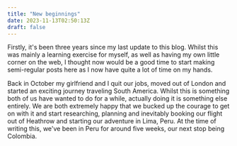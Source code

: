 ```yaml
---
title: "New beginnings"
date: 2023-11-13T02:50:13Z
draft: false
---
```

Firstly, it's been three years since my last update to this blog. Whilst this was mainly a learning exercise for myself, as well as having my own little corner on the web, I thought now would be a good time to start making semi-regular posts here as I now have quite a lot of time on my hands.

Back in October my girlfriend and I quit our jobs, moved out of London and started an exciting journey traveling South America. Whilst this is something both of us have wanted to do for a while, actually doing it is something else entirely. We are both extremely happy that we bucked up the courage to get on with it and start researching, planning and inevitably booking our flight out of Heathrow and starting our adventure in Lima, Peru. At the time of writing this, we've been in Peru for around five weeks, our next stop being Colombia.
